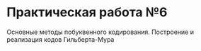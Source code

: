 # Практическая работа №6
Основные методы побуквенного кодирования. Построение и
реализация кодов Гильберта-Мура
